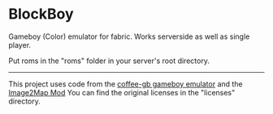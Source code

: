 # BlockBoy

Gameboy (Color) emulator for fabric.
Works serverside as well as single player.

Put roms in the "roms" folder in your server's root directory.



---
This project uses code from the [coffee-gb gameboy emulator](https://github.com/trekawek/coffee-gb) and the [Image2Map Mod](https://github.com/Patbox/Image2Map) 
You can find the original licenses in the "licenses" directory.